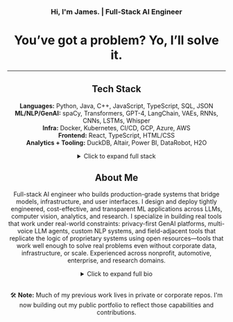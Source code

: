 <div align="center">

### Hi, I'm James. | Full-Stack AI Engineer
  
# You’ve got a problem? Yo, I’ll solve it.
---

## Tech Stack

**Languages:** Python, Java, C++, JavaScript, TypeScript, SQL, JSON  
**ML/NLP/GenAI:** spaCy, Transformers, GPT-4, LangChain, VAEs, RNNs, CNNs, LSTMs, Whisper  
**Infra:** Docker, Kubernetes, CI/CD, GCP, Azure, AWS  
**Frontend:** React, TypeScript, HTML/CSS  
**Analytics + Tooling:** DuckDB, Altair, Power BI, DataRobot, H2O

<details>
  <summary> Click to expand full stack</summary>

<br>

**Languages:** Python, Java, C++, JavaScript, TypeScript, SQL, JSON  
**ML/NLP/GenAI:** GPT-4o/4/3.5, LangChain, Transformers, spaCy, Whisper, VAEs, CNNs, RNNs, LSTMs, distilBERT, GANs, Keras, SparkML  
**Frontend:** React, TypeScript, HTML/CSS, Flask, Django, Streamlit  
**Infrastructure:** Docker, Kubernetes, CI/CD, AWS, GCP, Azure, Git, Agile, DataOps  
**Analytics & BI:** DuckDB, Altair, Power BI, Tableau, DataRobot, H2O, Microsoft Fabric, Databricks, Jupyter Notebook  
**Data & Pipelines:** SQL Server, Oracle, NoSQL, BigQuery, Redshift, FAISS, SSIS, ActiveBatch  
**Other:** FastAPI, RESTful APIs, MPC

</details>


## About Me

Full-stack AI engineer who builds production-grade systems that bridge models, infrastructure, and user interfaces. I design and deploy tightly engineered, cost-effective, and transparent ML applications across LLMs, computer vision, analytics, and research. I specialize in building real tools that work under real-world constraints: privacy-first GenAI platforms, multi-voice LLM agents, custom NLP systems, and field-adjacent tools that replicate the logic of proprietary systems using open resources—tools that work well enough to solve real problems even without corporate data, infrastructure, or scale. Experienced across nonprofit, automotive, enterprise, and research domains.

<details>
<summary>Click to expand full bio</summary> 

<p>

I build full-stack AI products that bring models into real-world use—merging UX, analytics, and privacy-first design. I prioritize stacks that are tightly engineered, cost-effective, and highly transparent. I like clean architecture and user-mesmerizing UIs (or at least clean, user-friendly, non-offensive frontends when strapped for time). I always code with the next guy in mind—even if that next guy is future me.

My open-source projects include GenAI-native BI platforms, LLM-driven call center analytics, and anomaly detection tools for automotive diagnostics. These systems combine LangChain, GPT-4 (and GPT-3.5 when affordable token cost is a priority), semantic search, vector databases, custom pipelines, and real-time analytics layers using DuckDB and Altair. I’ve shipped local-first apps with PII redaction (spaCy + Presidio), live transcription (Whisper), and smart dashboards (React + TypeScript) that surface context-aware insights. I connect LLMs to structured and unstructured data sources, and build end-to-end workflows that actually work under real-world constraints.

I design LLM-powered assistants for real users—not demos, but multi-capable agents built to carry real workloads. For example, I built a full-stack AI assistant for under-staffed nonprofits, integrating eight distinct voices and capabilities into a single chat interface. It could engage in natural language dialogue, search for relevant research, clean and rank sources, and auto-insert citations into legal documents or persuasive outreach it generated. All prompt-engineered, tightly scoped, and built to serve mission-driven teams with limited staff and no technical background.

I build public proxies for private systems—stripped of proprietary data but still engineered with real-world logic, constraints, and value. They’re field-adjacent, practically useful tools that stand in for things most people can’t normally access. Where I can’t release proprietary code or data, I build accessible tools that mirror the logic and impact of those systems. I’ve open-sourced a trained YOLOv8 model for auto body damage detection—tuned to work with small datasets and runnable on Google Colab. An enhanced version of that model now runs in BMW service environments to support pre-loaner vehicle inspections. I’ve also released a BMW MHD log anomaly detector—a field-useful diagnostic tool for tuners and enthusiasts. It flags issues in real driving data using Isolation Forests and binary spike indicators (AFR, throttle, timing, etc.), giving public users a slice of what’s normally locked inside internal engineering systems.

I also use advanced analytics to extract insights from large, complex datasets and drive decision-making in business, research, and automotive environments. I work with cross-functional teams to solve real problems, build predictive models, and deploy scalable AI that boosts efficiency, improves user experience, and fuels growth. I create AI strategies tied to business goals and find opportunities to apply machine learning for impact.

I collect, clean, and prep large datasets, apply statistical methods and ML algorithms, and build predictive models. I tune and evaluate models, push them to production, and integrate them into workflows for scale and reliability. I manage AI risk—ethics, privacy, compliance, and security—and build mitigation plans.

In education and research, I build generative AI apps and recommender systems for automated research, personalized learning, and semantic search. I use LangChain, Hugging Face, VAEs, autoencoders, and diffusion models. I connect these systems to structured databases and cloud platforms (AWS, Azure, Google Cloud), and build scalable research platforms using Docker, Kubernetes, and CI/CD. I also build custom tools for research institutes—like using computer vision models to read cuneiform and assist ANE researchers in deciphering ancient scripts such as Elamite.

In automotive, I build AI/ML models using deep learning architectures (RNN, CNN, LSTM) and computer vision with large datasets. I apply clustering, gradient boosting, anomaly detection, and neural networks. I deploy full AI pipelines using TensorFlow, PyTorch, and no-code platforms like DataRobot and H2O.

I code in Python, Java, C++, JavaScript, and TypeScript. I work with SQL, Oracle, SQL Server, and NoSQL databases, and routinely handle structured data in JSON. I develop UIs and full-stack apps using HTML, CSS, and modern frontend frameworks. My work spans classical ML, NLP, and LLM-based systems—from spaCy pipelines to GPT-powered tools. I track KPIs to measure impact, fine-tune strategies, and lead AI adoption. I build dashboards using both Power BI and custom frontends (React + TypeScript), and integrate them with backend analytics, cognitive services, and Microsoft tools like Azure Speech for richer insight delivery. I also advise on AI product strategy, focusing on real-world applications in business.

</p>
</details>


<br>



🛠️ **Note:** Much of my previous work lives in private or corporate repos. I'm now building out my public portfolio to reflect those capabilities and contributions.
</div><div align="center">
  
  
